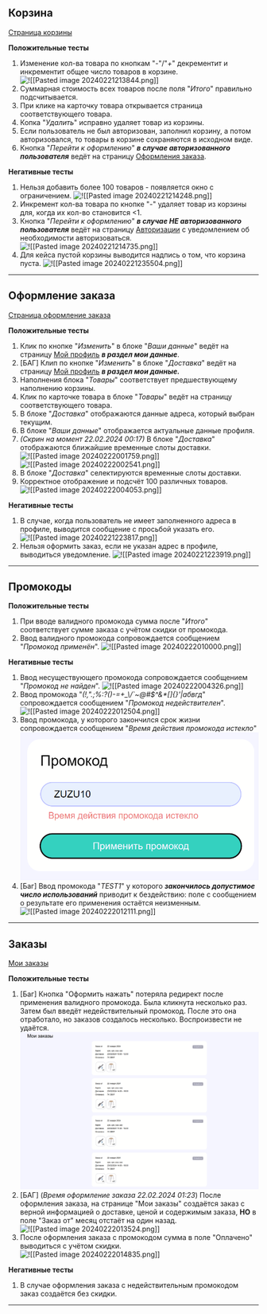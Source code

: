 ## Корзина

[Страница корзины](https://zuzu-market.ru/cart)

**Положительные тесты**
1. Изменение кол-ва товара по кнопкам "*-*"/"*+*" декрементит и инкрементит  общее число товаров в корзине.
![!\[\[Pasted image 20240221213844.png\]\]](<Pasted image 20240221213844.png>)
2. Суммарная стоимость всех товаров после поля "*Итого*" правильно подсчитывается.
3. При клике на карточку товара открывается страница соответствующего товара.
4. Копка "*Удалить*" исправно удаляет товар из корзины.
5. Если пользователь не был авторизован, заполнил корзину, а потом авторизовался, то товары в корзине сохраняются в исходном виде.
6. Кнопка "*Перейти к оформлению*" ***в случае авторизованного пользователя*** ведёт на страницу [Оформления заказа](https://zuzu-market.ru/order).

**Негативные тесты**    
1. Нельзя добавить более 100 товаров - появляется окно с ограничением.
![!\[\[Pasted image 20240221214248.png\]\]](<Pasted image 20240221214248.png>)
2. Инкремент кол-ва товара по кнопке "*-*" удаляет товар из корзины для, когда их кол-во становится <1.
3. Кнопка "*Перейти к оформлению*" ***в случае **НЕ** авторизованного пользователя*** ведёт на страницу [Авторизации](https://zuzu-market.ru/login) с уведомлением об необходимости авторизоваться.
![!\[\[Pasted image 20240221214735.png\]\]](<Pasted image 20240221214735.png>)
4. Для кейса пустой корзины выводится надпись о том, что корзина пуста.
![!\[\[Pasted image 20240221235504.png\]\]](<Pasted image 20240221235504.png>)

---

## Оформление заказа

[Страница оформление заказа](https://zuzu-market.ru/cart)

**Положительные тесты**
1. Клик по кнопке "*Изменить*" в блоке "*Ваши данные*" ведёт на страницу [Мой профиль](https://zuzu-market.ru/my-profile) ***в раздел мои данные***.
2. [БАГ] Клип по кнопке "*Изменить*" в блоке "*Доставка*" ведёт на страницу [Мой профиль](https://zuzu-market.ru/my-profile) ***в **раздел мои данные**.***
3. Наполнения блока "*Товары*" соответствует предшествующему наполнению корзины.
4. Клик по карточке товара в блоке "*Товары*" ведёт на страницу соответствующего товара.
5. В блоке "*Доставка*" отображаются данные адреса, который выбран текущим.
6. В блоке "*Ваши данные*" отображается актуальные данные профиля.
7. *(Скрин на момент 22.02.2024 00:17)* В блоке "*Доставка*" отображаются ближайшие  временные слоты доставки.
![!\[\[Pasted image 20240222001759.png\]\]](<Pasted image 20240222001759.png>)
![!\[\[Pasted image 20240222002541.png\]\]](<Pasted image 20240222002541.png>)
8. В блоке "*Доставка*" селектируются временные слоты доставки.
9. Корректное отображение и подсчёт 100 различных товаров. 
![!\[\[Pasted image 20240222004053.png\]\]](<Pasted image 20240222004053.png>)

**Негативные тесты**
1. В случае, когда пользователь не имеет заполненного адреса в профиле, выводится сообщение с просьбой указать его.
![!\[\[Pasted image 20240221223817.png\]\]](<Pasted image 20240221223817.png>)
2. Нельзя оформить заказ, если не указан адрес в профиле, выводиться уведомление.
![!\[\[Pasted image 20240221223919.png\]\]](<Pasted image 20240221223919.png>)

---

## Промокоды

**Положительные тесты**
1. При вводе валидного промокода сумма после "*Итого*" соответствует сумме заказа с учётом скидки от промокода.
2. Ввод валидного промокода сопровождается сообщением "*Промокод применён*".
![!\[\[Pasted image 20240222010000.png\]\]](<Pasted image 20240222010000.png>)


**Негативные тесты**
1. Ввод несуществующего промокода сопровождается сообщением "*Промокод не найден*".
![!\[\[Pasted image 20240222004326.png\]\]](<Pasted image 20240222004326.png>)
2. Ввод промокода "*(!,".;%:?()-=+_\\/\`~@#$^&\*[]{}'|абвгд*" сопровождается сообщением "*Промокод недействителен*".
![!\[\[Pasted image 20240222012504.png\]\]](<Pasted image 20240222012504.png>)
3. Ввод промокода, у которого закончился срок жизни сопровождается сообщением "*Время действия промокода истекло*" 
![alt text](<Pasted image 20240222004533.png>)
4. [Баг] Ввод промокода "*TEST1*" у которого *****закончилось допустимое число использований***** приводит к бездействию: поле с сообщением о результате его применения остаётся неизменным.
![!\[\[Pasted image 20240222012111.png\]\]](<Pasted image 20240222012111.png>)


---
## Заказы

[Мои заказы](https://zuzu-market.ru/orders)

**Положительные тесты**
1. [Баг] Кнопка "Оформить нажать" потеряла редирект после применения валидного промокода. Была кликнута несколько раз. Затем был введёт недействительный промокод. После это она отработало, но заказов создалось несколько. Воспроизвести не удаётся.
![alt text](<Pasted image 20240222010840.png>)
2. [БАГ] (*Время  оформление заказа 22.02.2024 01:23*) После оформления заказа, на странице "Мои заказы" создаётся заказ с верной информацией о доставке, ценой и содержимым заказа, **НО** в поле "Заказ от" месяц отстаёт на один назад.
![!\[\[Pasted image 20240222013524.png\]\]](<Pasted image 20240222013524.png>)
3. После оформления заказа с промокодом сумма в поле "Оплачено" выводиться с учётом скидки.
![!\[\[Pasted image 20240222014835.png\]\]](<Pasted image 20240222014835.png>)


**Негативные тесты**
1. В случае оформления заказа с недействительным промокодом  заказ создаётся без скидки.
---


